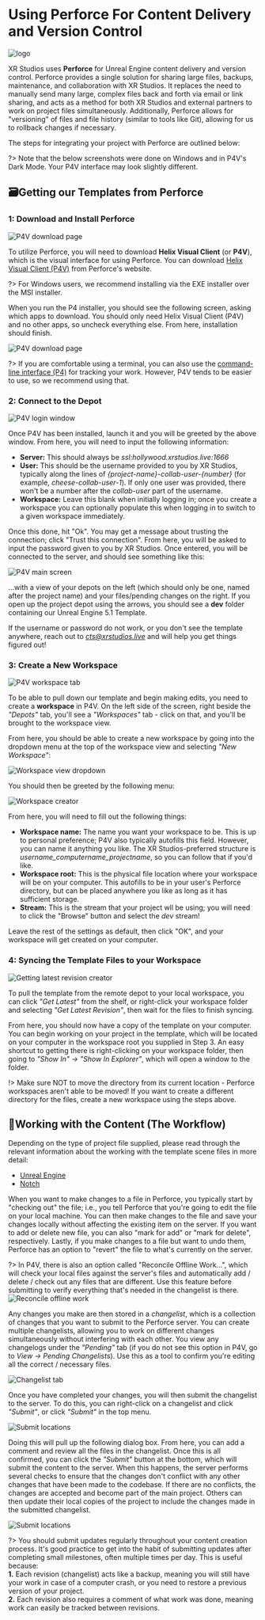 # Using Perforce For Content Delivery and Version Control

![logo](../../img/p4v/flowchart.png)

XR Studios uses **Perforce** for Unreal Engine content delivery and version control. Perforce provides a single solution for sharing large files, backups, maintenance, and collaboration with XR Studios. It replaces the need to manually send many large, complex files back and forth via email or link sharing, and acts as a method for both XR Studios and external partners to work on project files simultaneously. Additionally, Perforce allows for "versioning" of files and file history (similar to tools like Git), allowing for us to rollback changes if necessary.

The steps for integrating your project with Perforce are outlined below:

?> Note that the below screenshots were done on Windows and in P4V's Dark Mode. Your P4V interface may look slightly different.

## 🗃️Getting our Templates from Perforce

### 1: Download and Install Perforce

![P4V download page](../../img/p4v/step1a.png ':size=50%')

To utilize Perforce, you will need to download **Helix Visual Client** (or **P4V**), which is the visual interface for using Perforce. You can download [Helix Visual Client (P4V)](https://www.perforce.com/downloads/helix-visual-client-p4v) from Perforce's website.

?> For Windows users, we recommend installing via the EXE installer over the MSI installer.

When you run the P4 installer, you should see the following screen, asking which apps to download. You should only need Helix Visual Client (P4V) and no other apps, so uncheck everything else. From here, installation should finish.

![P4V download page](../../img/p4v/step1b.png ':size=50%')

?> If you are comfortable using a terminal, you can also use the [command-line interface (P4)](https://www.perforce.com/downloads/helix-command-line-client-p4) for tracking your work. However, P4V tends to be easier to use, so we recommend using that.

### 2: Connect to the Depot

![P4V login window](../../img/p4v/step2a.png ':size=50%')

Once P4V has been installed, launch it and you will be greeted by the above window. From here, you will need to input the following information:

-   **Server:** This should always be _ssl:hollywood.xrstudios.live:1666_
-   **User:** This should be the username provided to you by XR Studios, typically along the lines of _{project-name}-collab-user-{number}_ (for example, _cheese-collab-user-1_). If only one user was provided, there won't be a number after the _collab-user_ part of the username.
-   **Workspace:** Leave this blank when initially logging in; once you create a workspace you can optionally populate this when logging in to switch to a given workspace immediately.

Once this done, hit "Ok". You may get a message about trusting the connection; click "Trust this connection". From here, you will be asked to input the password given to you by XR Studios. Once entered, you will be connected to the server, and should see something like this:

![P4V main screen](../../img/p4v/step2b.png ':size=50%')

...with a view of your depots on the left (which should only be one, named after the project name) and your files/pending changes on the right. If you open up the project depot using the arrows, you should see a **dev** folder containing our Unreal Engine 5.1 Template.

If the username or password do not work, or you don't see the template anywhere, reach out to *cts@xrstudios.live* and will help you get things figured out!

### 3: Create a New Workspace

![P4V workspace tab](../../img/p4v/step3a.png ':size=50%')

To be able to pull down our template and begin making edits, you need to create a **workspace** in P4V. On the left side of the screen, right beside the _"Depots"_ tab, you'll see a _"Workspaces"_ tab - click on that, and you'll be brought to the workspace view.

From here, you should be able to create a new workspace by going into the dropdown menu at the top of the workspace view and selecting _"New Workspace"_:

![Workspace view dropdown](../../img/p4v/step3b.png ':size=30%')

You should then be greeted by the following menu:

![Workspace creator](../../img/p4v/step3c.png ':size=50%')

From here, you will need to fill out the following things:

-   **Workspace name:** The name you want your workspace to be. This is up to personal preference; P4V also typically autofills this field. However, you can name it anything you like. The XR Studios-preferred structure is _username_computername_projectname_, so you can follow that if you'd like.
-   **Workspace root:** This is the physical file location where your workspace will be on your computer. This autofills to be in your user's Perforce directory, but can be placed anywhere you like as long as it has sufficient storage.
-   **Stream:** This is the stream that your project wll be using; you will need to click the "Browse" button and select the _dev_ stream!

Leave the rest of the settings as default, then click "OK", and your workspace will get created on your computer.

### 4: Syncing the Template Files to your Workspace

![Getting latest revision creator](../../img/p4v/step4.png ':size=50%')

To pull the template from the remote depot to your local workspace, you can click _"Get Latest"_ from the shelf, or right-click your workspace folder and selecting _"Get Latest Revision"_, then wait for the files to finish syncing.

From here, you should now have a copy of the template on your computer. You can begin working on your project in the template, which will be located on your computer in the workspace root you supplied in Step 3. An easy shortcut to getting there is right-clicking on your workspace folder, then going to _"Show In" → "Show In Explorer"_, which will open a window to the folder.

!> Make sure NOT to move the directory from its current location - Perforce workspaces aren't able to be moved! If you want to create a different directory for the files, create a new workspace using the steps above.

## 📝Working with the Content (The Workflow)

Depending on the type of project file supplied, please read through the relevant information about the working with the template scene files in more detail:

-   [Unreal Engine](docs/content/unreal.md)
-   [Notch](docs/content/notch)

When you want to make changes to a file in Perforce, you typically start by "checking out" the file; i.e., you tell Perforce that you're going to edit the file on your local machine. You can then make changes to the file and save your changes locally without affecting the existing item on the server. If you want to add or delete new file, you can also "mark for add" or "mark for delete", respectively. Lastly, if you make changes to a file but want to undo them, Perforce has an option to "revert" the file to what's currently on the server.

?> In P4V, there is also an option called "Reconcile Offline Work...", which will check your local files against the server's files and automatically add / delete / check out any files that are different. Use this feature before submitting to verify everything that's needed in the changelist is there. <br> ![Reconcile offline work](../../img/p4v/reconcile.png ':size=50%')

Any changes you make are then stored in a _changelist_, which is a collection of changes that you want to submit to the Perforce server. You can create multiple changelists, allowing you to work on different changes simultaneously without interfering with each other. You view any changelogs under the _"Pending"_ tab (if you do not see this option in P4V, go to _View → Pending Changelists_). Use this as a tool to confirm you're editing all the correct / necessary files.

![Changelist tab](../../img/p4v/changelist.png ':size=100%')

Once you have completed your changes, you will then submit the changelist to the server. To do this, you can right-click on a changelist and click _"Submit"_, or click _"Submit"_ in the top menu.

![Submit locations](../../img/p4v/submit.png ':size=100%')

Doing this will pull up the following dialog box. From here, you can add a comment and review all the files in the changelist. Once this is all confirmed, you can click the _"Submit"_ button at the bottom, which will submit the content to the server. When this happens, the server performs several checks to ensure that the changes don't conflict with any other changes that have been made to the codebase. If there are no conflicts, the changes are accepted and become part of the main project. Others can then update their local copies of the project to include the changes made in the submitted changelist.

![Submit locations](../../img/p4v/submit-changelist.png ':size=50%')

?> You should submit updates regularly throughout your content creation process. It's good practice to get into the habit of submitting updates after completing small milestones, often multiple times per day. This is useful because:<br>**1.** Each revision (changelist) acts like a backup, meaning you will still have your work in case of a computer crash, or you need to restore a previous version of your project.<br>**2.** Each revision also requires a comment of what work was done, meaning work can easily be tracked between revisions.
